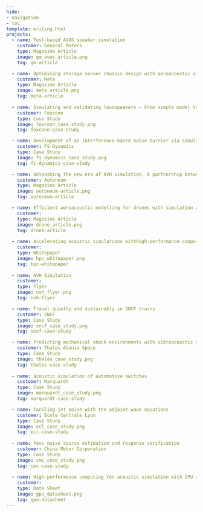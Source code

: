 ```yaml
---
hide:
- navigation
- toc
template: writing.html
projects:
  - name: Test-based AVAS speaker simulation
    customer: General Motors
    type: Magazine Article
    image: gm_avas_article.png
    tag: gm-article

  - name: Optimising storage server chassis design with aeroacoustic simulations
    customer: Meta
    type: Magazine Article
    image: meta_article.png
    tag: meta-article
  
  - name: Simulating and validating loudspeakers – From simple model to product
    customer: Foxconn
    type: Case Study
    image: foxconn_case_study.png
    tag: foxconn-case-study

  - name: Development of an interference-based noise barrier via simulations
    customer: FS Dynamics
    type: Case Study
    image: fs_dynamics_case_study.png
    tag: fs-dynamics-case-study

  - name: Unleashing the new era of NVH simulation, A partnership between Hexagon and Autoneum
    customer: Autoneum
    type: Magazine Article
    image: autoneum-article.png
    tag: autoneum-article

  - name: Efficient aeroacoustic modelling for drones with simulation and machine learning
    customer: 
    type: Magazine Article
    image: drone_article.png
    tag: drone-article
  
  - name: Accelerating acoustic simulations withhigh-performance computing
    customer:
    type: Whitepaper
    image: hpc_whitepaper.png
    tag: hpc-whitepaper
  
  - name: NVH Simulation
    customer:
    type: Flyer
    image: nvh_flyer.png
    tag: nvh-flyer

  - name: Travel quietly and sustainably in SNCF trains
    customer: SNCF
    type: Case Study
    image: sncf_case_study.png
    tag: sncf-case-study

  - name: Predicting mechanical shock environments with vibroacoustic simulation
    customer: Thales Alenia Space
    type: Case Study
    image: thales_case_study.png
    tag: thales-case-study
  
  - name: Acoustic simulation of automotive switches
    customer: Marquardt
    type: Case Study
    image: marquardt_case_study.png
    tag: marquardt-case-study

  - name: Tackling jet noise with the adjoint wave equations
    customer: Ecole Centrale Lyon
    type: Case Study
    image: ecl_case_study.png
    tag: ecl-case-study
  
  - name: Pass noise source estimation and response verification
    customer: China Motor Corporation
    type: Case Study
    image: cmc_case_study.png
    tag: cmc-case-study
  
  - name: High-performance computing for acoustic simulation with GPU acceleration
    customer: 
    type: Data Sheet
    image: gpu_datasheet.png
    tag: gpu-datasheet
---
```


